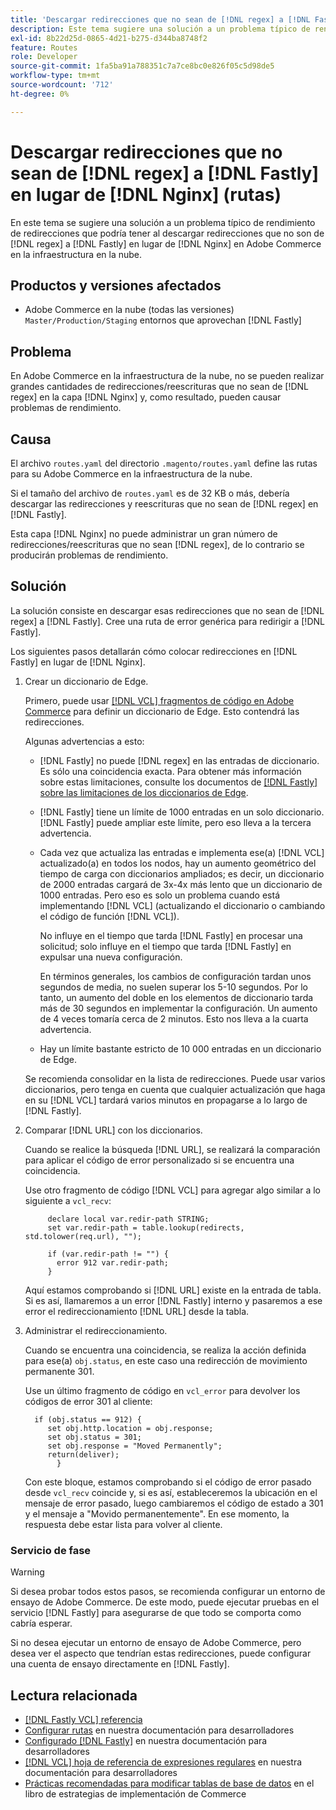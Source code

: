 ```yaml
---
title: 'Descargar redirecciones que no sean de [!DNL regex] a [!DNL Fastly] en lugar de [!DNL Nginx] (rutas)'
description: Este tema sugiere una solución a un problema típico de rendimiento de redirecciones que podría tener cuando descargue redirecciones que no sean de [!DNL regex] a  [!DNL Fastly] en lugar de [!DNL Nginx] en Adobe Commerce en la infraestructura en la nube.
exl-id: 8b22d25d-0865-4d21-b275-d344ba8748f2
feature: Routes
role: Developer
source-git-commit: 1fa5ba91a788351c7a7ce8bc0e826f05c5d98de5
workflow-type: tm+mt
source-wordcount: '712'
ht-degree: 0%

---
```


# Descargar redirecciones que no sean de [!DNL regex] a [!DNL Fastly] en lugar de [!DNL Nginx] (rutas)

En este tema se sugiere una solución a un problema típico de rendimiento de redirecciones que podría tener al descargar redirecciones que no son de [!DNL regex] a [!DNL Fastly] en lugar de [!DNL Nginx] en Adobe Commerce en la infraestructura en la nube.

## Productos y versiones afectados

* Adobe Commerce en la nube (todas las versiones) `Master/Production/Staging` entornos que aprovechan [!DNL Fastly]

## Problema

En Adobe Commerce en la infraestructura de la nube, no se pueden realizar grandes cantidades de redirecciones/reescrituras que no sean de [!DNL regex] en la capa [!DNL Nginx] y, como resultado, pueden causar problemas de rendimiento.

## Causa

El archivo `routes.yaml` del directorio `.magento/routes.yaml` define las rutas para su Adobe Commerce en la infraestructura de la nube.

Si el tamaño del archivo de `routes.yaml` es de 32 KB o más, debería descargar las redirecciones y reescrituras que no sean de [!DNL regex] en [!DNL Fastly].

Esta capa [!DNL Nginx] no puede administrar un gran número de redirecciones/reescrituras que no sean [!DNL regex], de lo contrario se producirán problemas de rendimiento.

## Solución

La solución consiste en descargar esas redirecciones que no sean de [!DNL regex] a [!DNL Fastly]. Cree una ruta de error genérica para redirigir a [!DNL Fastly].

Los siguientes pasos detallarán cómo colocar redirecciones en [!DNL Fastly] en lugar de [!DNL Nginx].

1. Crear un diccionario de Edge.

   Primero, puede usar [[!DNL VCL] fragmentos de código en Adobe Commerce](/docs/commerce-cloud-service/user-guide/cdn/custom-vcl-snippets/fastly-vcl-custom-snippets.html) para definir un diccionario de Edge. Esto contendrá las redirecciones.

   Algunas advertencias a esto:

   * [!DNL Fastly] no puede [!DNL regex] en las entradas de diccionario. Es sólo una coincidencia exacta. Para obtener más información sobre estas limitaciones, consulte los documentos de [[!DNL Fastly] sobre las limitaciones de los diccionarios de Edge](https://docs.fastly.com/guides/edge-dictionaries/about-edge-dictionaries#limitations-and-considerations).
   * [!DNL Fastly] tiene un límite de 1000 entradas en un solo diccionario. [!DNL Fastly] puede ampliar este límite, pero eso lleva a la tercera advertencia.
   * Cada vez que actualiza las entradas e implementa ese(a) [!DNL VCL] actualizado(a) en todos los nodos, hay un aumento geométrico del tiempo de carga con diccionarios ampliados; es decir, un diccionario de 2000 entradas cargará de 3x-4x más lento que un diccionario de 1000 entradas. Pero eso es solo un problema cuando está implementando [!DNL VCL] (actualizando el diccionario o cambiando el código de función [!DNL VCL]).

     No influye en el tiempo que tarda [!DNL Fastly] en procesar una solicitud; solo influye en el tiempo que tarda [!DNL Fastly] en expulsar una nueva configuración.

     En términos generales, los cambios de configuración tardan unos segundos de media, no suelen superar los 5-10 segundos. Por lo tanto, un aumento del doble en los elementos de diccionario tarda más de 30 segundos en implementar la configuración. Un aumento de 4 veces tomaría cerca de 2 minutos. Esto nos lleva a la cuarta advertencia.

   * Hay un límite bastante estricto de 10 000 entradas en un diccionario de Edge.

   Se recomienda consolidar en la lista de redirecciones. Puede usar varios diccionarios, pero tenga en cuenta que cualquier actualización que haga en su [!DNL VCL] tardará varios minutos en propagarse a lo largo de [!DNL Fastly].

1. Comparar [!DNL URL] con los diccionarios.

   Cuando se realice la búsqueda [!DNL URL], se realizará la comparación para aplicar el código de error personalizado si se encuentra una coincidencia.

   Use otro fragmento de código [!DNL VCL] para agregar algo similar a lo siguiente a `vcl_recv`:

   ```
        declare local var.redir-path STRING;
        set var.redir-path = table.lookup(redirects, std.tolower(req.url), "");
   
        if (var.redir-path != "") {
          error 912 var.redir-path;
        }
   ```

   Aquí estamos comprobando si [!DNL URL] existe en la entrada de tabla. Si es así, llamaremos a un error [!DNL Fastly] interno y pasaremos a ese error el redireccionamiento [!DNL URL] desde la tabla.

1. Administrar el redireccionamiento.

   Cuando se encuentra una coincidencia, se realiza la acción definida para ese(a) `obj.status`, en este caso una redirección de movimiento permanente 301.

   Use un último fragmento de código en `vcl_error` para devolver los códigos de error 301 al cliente:

   ```
     if (obj.status == 912) {
        set obj.http.location = obj.response;
        set obj.status = 301;
        set obj.response = "Moved Permanently";
        return(deliver);
          }
   ```

   Con este bloque, estamos comprobando si el código de error pasado desde `vcl_recv` coincide y, si es así, estableceremos la ubicación en el mensaje de error pasado, luego cambiaremos el código de estado a 301 y el mensaje a &quot;Movido permanentemente&quot;. En ese momento, la respuesta debe estar lista para volver al cliente.

### Servicio de fase

>[!WARNING]
>
>Si desea probar todos estos pasos, se recomienda configurar un entorno de ensayo de Adobe Commerce. De este modo, puede ejecutar pruebas en el servicio [!DNL Fastly] para asegurarse de que todo se comporta como cabría esperar.

Si no desea ejecutar un entorno de ensayo de Adobe Commerce, pero desea ver el aspecto que tendrían estas redirecciones, puede configurar una cuenta de ensayo directamente en [!DNL Fastly].

## Lectura relacionada

* [[!DNL Fastly VCL] referencia](https://docs.fastly.com/vcl/)
* [Configurar rutas](/docs/commerce-cloud-service/user-guide/configure/routes/routes-yaml.html) en nuestra documentación para desarrolladores
* [Configurado [!DNL Fastly]](/docs/commerce-cloud-service/user-guide/cdn/setup-fastly/fastly-configuration.html) en nuestra documentación para desarrolladores
* [[!DNL VCL] hoja de referencia de expresiones regulares](https://docs.fastly.com/en/guides/vcl-regular-expression-cheat-sheet) en nuestra documentación para desarrolladores
* [Prácticas recomendadas para modificar tablas de base de datos](https://experienceleague.adobe.com/es/docs/commerce-operations/implementation-playbook/best-practices/development/modifying-core-and-third-party-tables#why-adobe-recommends-avoiding-modifications) en el libro de estrategias de implementación de Commerce
